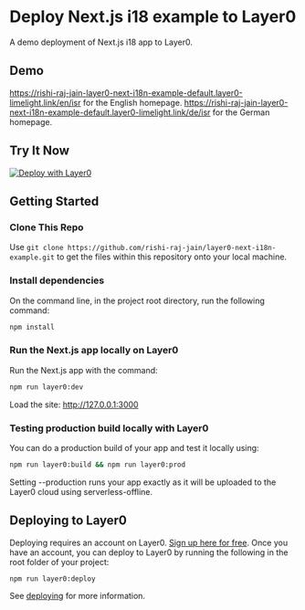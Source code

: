 # Deploy Next.js i18 example to Layer0

A demo deployment of Next.js i18 app to Layer0.

## Demo

https://rishi-raj-jain-layer0-next-i18n-example-default.layer0-limelight.link/en/isr for the English homepage.
https://rishi-raj-jain-layer0-next-i18n-example-default.layer0-limelight.link/de/isr for the German homepage.

## Try It Now

[![Deploy with Layer0](https://docs.layer0.co/button.svg)](https://app.layer0.co/deploy?repo=https://github.com/rishi-raj-jain/layer0-next-i18n-example)

## Getting Started

### Clone This Repo

Use `git clone https://github.com/rishi-raj-jain/layer0-next-i18n-example.git` to get the files within this repository onto your local machine.

### Install dependencies

On the command line, in the project root directory, run the following command:

```bash
npm install
```

### Run the Next.js app locally on Layer0

Run the Next.js app with the command:

```bash
npm run layer0:dev
```

Load the site: http://127.0.0.1:3000

### Testing production build locally with Layer0

You can do a production build of your app and test it locally using:

```bash
npm run layer0:build && npm run layer0:prod
```

Setting --production runs your app exactly as it will be uploaded to the Layer0 cloud using serverless-offline.

## Deploying to Layer0

Deploying requires an account on Layer0. [Sign up here for free](https://app.layer0.co/signup). Once you have an account, you can deploy to Layer0 by running the following in the root folder of your project:

```bash
npm run layer0:deploy
```

See [deploying](https://docs.layer0.co/guides/deploying) for more information.
